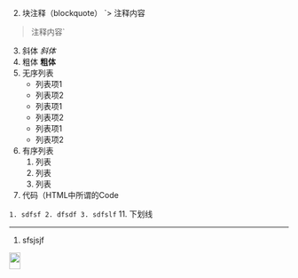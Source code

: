
2. 块注释（blockquote）
  `>     注释内容
  > 注释内容`
3. 斜体
   *斜体*
4. 粗体
   **粗体**
5. 无序列表
    * 列表项1
    * 列表项2
    - 列表项1
    - 列表项2
    + 列表项1
    + 列表项2
6. 有序列表
    1.  列表
    2.  列表
    3.  列表
9. 代码（HTML中所谓的Code  

` 1. sdfsf
  2. dfsdf
  3. sdfslf
`
11. 下划线

---
1. sfsjsjf

<img src="http://image.baidu.com/search/detail?ct=503316480&z=0&ipn=d&word=%E5%AE%A0%E7%89%A9&step_word=&pn=0&spn=0&di=0&pi=&rn=1&tn=baiduimagedetail&is=&istype=2&ie=utf-8&oe=utf-8&in=&cl=2&lm=-1&st=-1&cs=250806900%2C1306429995&os=3044495372%2C1640587817&simid=&adpicid=0&ln=1000&fr=&fmq=1463574658346_R&fm=result&ic=0&s=undefined&se=&sme=&tab=0&width=&height=&face=undefined&ist=&jit=&cg=&bdtype=-1&oriquery=&objurl=http%3A%2F%2Fd.hiphotos.baidu.com%2Fimage%2Fpic%2Fitem%2F6159252dd42a2834977baad65cb5c9ea14cebf0a.jpg&fromurl=ippr_z2C%24qAzdH3FAzdH3Ft4w2j_z%26e3Bkwt17_z%26e3Bv54AzdH3F1jpwtsAzdH3Fgjotg1jx%3Fv5s%3D%26pw2%3D%26rg%3D8%26rt1%3Dn9acd8a9ncc%26wt1%3D98daaab0d%267fj6_t1%3Dbnabbn909%26fjpt1%3D-8%26f56p%3Da%26gjofPg%3D%26fpw6%3D%26u6%3D%26u654%3Dd&gsm=0&rpstart=0&rpnum=0" width="20%" height="30px"/>

